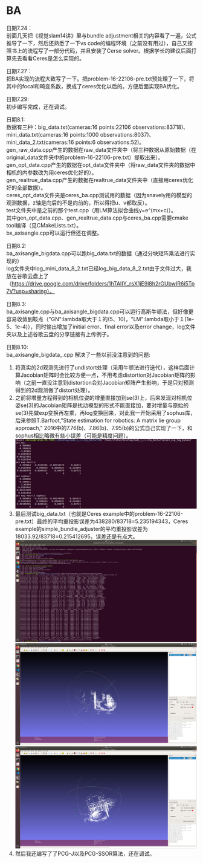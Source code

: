 # BA
日期7.24：  
前面几天把《视觉slam14讲》里与bundle adjustment相关的内容看了一遍，公式推导了一下，然后还熟悉了一下vs code的编程环境（之前没有用过），自己又按照书上的流程写了一部分代码，并且安装了Cerse solver。根据学长的建议后面打算先去看看Ceres是怎么实现的。

日期7.27：  
把BA实现的流程大致写了一下。把problem-16-22106-pre.txt预处理了一下，将其中的focal和畸变系数，换成了ceres优化以后的。方便后面实现BA优化。

日期7.29:  
初步编写完成，还在调试。

日期8.1:  
数据有三种：big_data.txt(cameras:16 points:22106 observations:83718)、mini_data.txt(cameras:16 points:1000 observations:8037)、mini_data_2.txt(cameras:16 points:6 observations:52)。  
gen_raw_data.cpp产生的数据在raw_data文件夹中（将三种数据从原始数据（在original_data文件夹中的problem-16-22106-pre.txt）提取出来）。  
gen_opt_data.cpp产生的数据在opt_data文件夹中（将raw_data文件夹的数据中相机的内参数改为用ceres优化好的）。  
gen_realtrue_data.cpp产生的数据在realtrue_data文件夹中（直接用ceres优化好的全部数据）。  
ceres_opt_data文件夹是ceres_ba.cpp测试用的数据（因为snavely用的模型的观测数据，z轴是向后的不是向前的，所以得把u、v都取反）。  
test文件夹中是之前的那个test.cpp（用LM算法拟合曲线y=e^(mx+c)）。  
其中gen_opt_data.cpp、gen_realtrue_data.cpp与ceres_ba.cpp需要cmake tool编译（见CMakeLists.txt）。  
bx_axisangle.cpp可以运行但还在调整。

日期8.2:  
ba_axisangle_bigdata.cpp可以跑big_data.txt的数据（通过分块矩阵乘法进行实现的）  
log文件夹中log_mini_data_8_2.txt已经log_big_data_8_2.txt由于文件过大，我放在谷歌云盘上了（https://drive.google.com/drive/folders/1hTAIIY_rsX1jE9l8h2rGUbwIR6i5Tp7V?usp=sharing）。 

日期8.3:  
ba_axisangle.cpp与ba_axisangle_bigdata.cpp可以运行高斯牛顿法，但好像更容易收敛到鞍点（"GN":lambda取大于１的(5、10)，"LM":lambda取小于１(1e-5、1e-4)），同时输出增加了initial error、final error以及error change，log文件夹以及上述谷歌云盘的分享链接有上传例子。

日期8.10:  
ba_axisangle_bigdata_.cpp 解决了一些以前没注意到的问题:  
1. 将真实的2d观测先进行了undistort处理（采用牛顿法进行迭代），这样后面计算Jacobian矩阵时会比较方便一点，不用考虑distortion对Jacobian矩阵的影响（之前一直没注意到distortion会对Jacobian矩阵产生影响，于是只对预测得到的2d观测做了distort处理）。  
2. 之前将增量方程得到的相机位姿的增量直接加到se(3)上，后来发现对相机位姿se(3)的Jacobian矩阵是扰动模型的形式不能直接加，要对增量与原始的se(3)先做exp变换再左乘，再log变换回来，对此我一开始采用了sophus库，后来参照T.Barfoot,"State estimation for robotics: A matrix lie group approach," 2016中的7.76(b)、7.86(b)、7.95(b)的公式自己实现了一下，和sophus相比略微有些小误差（可能是精度问题）。  
![图1](https://github.com/wjm-wjm/BA/blob/master/image/2020-08-10%2023-11-03%20%E7%9A%84%E5%B1%8F%E5%B9%95%E6%88%AA%E5%9B%BE.png)  
3. 最后测试big_data.txt（也就是Ceres example中的problem-16-22106-pre.txt）最终的平均重投影误差为438280/83718=5.235194343，Ceres example的simple_bundle_adjuster的平均重投影误差为18033.92/83718=0.215412695，误差还是有点大。  
![图2](https://github.com/wjm-wjm/BA/blob/master/image/2020-08-10%2023-36-15%20%E7%9A%84%E5%B1%8F%E5%B9%95%E6%88%AA%E5%9B%BE.png)  
![图3](https://github.com/wjm-wjm/BA/blob/master/image/2020-08-10%2023-25-15%20%E7%9A%84%E5%B1%8F%E5%B9%95%E6%88%AA%E5%9B%BE.png)  
![图4](https://github.com/wjm-wjm/BA/blob/master/image/2020-08-10%2023-25-34%20%E7%9A%84%E5%B1%8F%E5%B9%95%E6%88%AA%E5%9B%BE.png)  
4. 然后我还编写了了PCG-J以及PCG-SSOR算法，还在调试。

